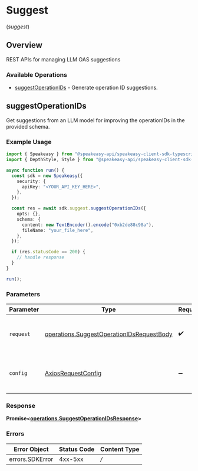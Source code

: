 # Suggest
(*suggest*)

## Overview

REST APIs for managing LLM OAS suggestions

### Available Operations

* [suggestOperationIDs](#suggestoperationids) - Generate operation ID suggestions.

## suggestOperationIDs

Get suggestions from an LLM model for improving the operationIDs in the provided schema.

### Example Usage

```typescript
import { Speakeasy } from "@speakeasy-api/speakeasy-client-sdk-typescript";
import { DepthStyle, Style } from "@speakeasy-api/speakeasy-client-sdk-typescript/dist/sdk/models/operations";

async function run() {
  const sdk = new Speakeasy({
    security: {
      apiKey: "<YOUR_API_KEY_HERE>",
    },
  });

  const res = await sdk.suggest.suggestOperationIDs({
    opts: {},
    schema: {
      content: new TextEncoder().encode("0xb2de88c98a"),
      fileName: "your_file_here",
    },
  });

  if (res.statusCode == 200) {
    // handle response
  }
}

run();
```

### Parameters

| Parameter                                                                                                  | Type                                                                                                       | Required                                                                                                   | Description                                                                                                |
| ---------------------------------------------------------------------------------------------------------- | ---------------------------------------------------------------------------------------------------------- | ---------------------------------------------------------------------------------------------------------- | ---------------------------------------------------------------------------------------------------------- |
| `request`                                                                                                  | [operations.SuggestOperationIDsRequestBody](../../sdk/models/operations/suggestoperationidsrequestbody.md) | :heavy_check_mark:                                                                                         | The request object to use for the request.                                                                 |
| `config`                                                                                                   | [AxiosRequestConfig](https://axios-http.com/docs/req_config)                                               | :heavy_minus_sign:                                                                                         | Available config options for making requests.                                                              |


### Response

**Promise<[operations.SuggestOperationIDsResponse](../../sdk/models/operations/suggestoperationidsresponse.md)>**
### Errors

| Error Object    | Status Code     | Content Type    |
| --------------- | --------------- | --------------- |
| errors.SDKError | 4xx-5xx         | */*             |
